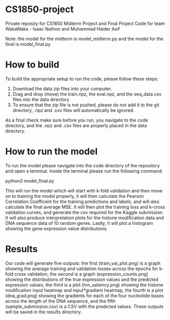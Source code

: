 # CS1850-project
Private reposity for CS1850 Midterm Project and Final Project Code for team WakaWaka - Isaac Nathoo and Muhammad Haider Asif

Note: the model for the midterm is model_midterm.py and the model for the final is model_final.py

# How to build

To build the appropriate setup to run the code, please follow these steps:
1) Download the data zip files into your computer.
2) Drag and drop (move) the train.npz, the eval.npz, and the seq_data.csv files into the data directory
3) To ensure that the zip file is not pushed, please do not add it to the git directory, .npz and .csv files will automatically be ignored.

As a final check make sure before you run, you navigate to the code directory, and the .npz and .csv files are properly placed in the data directory.

# How to run the model

To run the model please navigate into the code directory of the repository and open a terminal. Inside the terminal please run the following command:

python3 model_final.py

This will run the model which will start with k-fold validation and then move on to training the model properly, it will then calculate the Pearson Correlation Coefficent for the training predictions and labels, and will also calculate the final average MSE. It will then plot the training loss and k-cross validation curves, and generate the csv required for the Kaggle submission. It will also produce interpretation plots for the histone modification data and DNA sequence data of 10 random genes. Lastly, it will plot a histogram showing the gene expression value distributions.

# Results

Our code will generate five outputs: the first (train_val_plot.png) is a graph showing the average training and validation losses across the epochs for k-fold cross validation, the second is a graph (expression_counts.png) showing the distributions of the true expression values and the predicted expression values, the third is a plot (hm_saliency.png) showing the histone modification input heatmap and input\*gradient heatmap, the fourth is a plot (dna_grad.png) showing the gradients for each of the four nucleotide bases across the length of the DNA sequence, and the fifth (sample_submission.csv) is a CSV with the predicted values. These outputs will be saved in the results directory.
